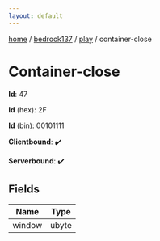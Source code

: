 ```yaml
---
layout: default
---
```


[home](/)  /  [bedrock137](/protocol/bedrock137)  /  [play](/protocol/bedrock137/play)  /  container-close

# Container-close

**Id**: 47

**Id** (hex): 2F

**Id** (bin): 00101111

**Clientbound**: ✔️

**Serverbound**: ✔️

## Fields

Name | Type
---|---
window | ubyte

